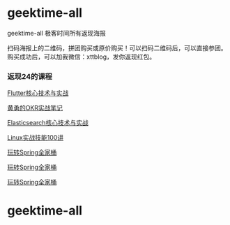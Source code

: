 # geektime-all
geektime-all 极客时间所有返现海报

扫码海报上的二维码，拼团购买或原价购买！可以扫码二维码后，可以直接参团。购买成功后，可以加我微信：xttblog，发你返现红包。

### 返现24的课程

[Flutter核心技术与实战](https://time.geekbang.org/column/intro/100031001?code=v2PRdigy%2FeUHVS49ZxZkP72fj%2F2mGn3Val1V1kb9fqI%3D "来自Google的高性能跨平台开发框架")

[黄勇的OKR实战笔记](https://time.geekbang.org/column/intro/100030701?code=yXBfdU8RXik6YTq2QlLZ-7enuivS7At2vtQda%2Fu5PNM%3D "为你还原一个完整的OKR实施过程")

[Elasticsearch核心技术与实战](https://time.geekbang.org/course/intro/100030501?code=yrW8AmS--UqwutuUpSnJHKrI3JQ0mBiU7CxXut07yag%3D "快速构建分布式搜索和分析引擎")

[Linux实战技能100讲](https://time.geekbang.org/course/intro/100029601?code=oYGDUxyQoBZGOUQgGCO4jlyB3tPTgWC7GQvndL8MgDA%3D "一网打尽Linux必备核心技能")

[玩转Spring全家桶](https://time.geekbang.org/course/intro/100023501?code=DVard8ysg4-vNo0xPGKbk8Za5p96vgjv351uWTCnNco%3D "一站通关Spring、Spring Boot与Spring Cloud")

[玩转Spring全家桶](https://time.geekbang.org/course/intro/100023501?code=DVard8ysg4-vNo0xPGKbk8Za5p96vgjv351uWTCnNco%3D "一站通关Spring、Spring Boot与Spring Cloud")

[玩转Spring全家桶](https://time.geekbang.org/course/intro/100023501?code=DVard8ysg4-vNo0xPGKbk8Za5p96vgjv351uWTCnNco%3D "一站通关Spring、Spring Boot与Spring Cloud")

# geektime-all

